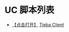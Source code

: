 # UC 脚本列表

* [【点击打开】](https://github.com/FirefoxBar/userchromeJS/raw/master/Colorful_Tabs/ColorfulTabs.uc.js) [Tieba Client](https://github.com/FirefoxBar/userchromeJS/tree/master/Colorful_Tabs)
